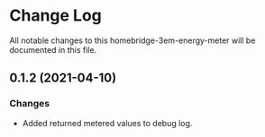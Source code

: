 # Change Log

All notable changes to this homebridge-3em-energy-meter will be documented in this file.

## 0.1.2 (2021-04-10)

### Changes

* Added returned metered values to debug log.

